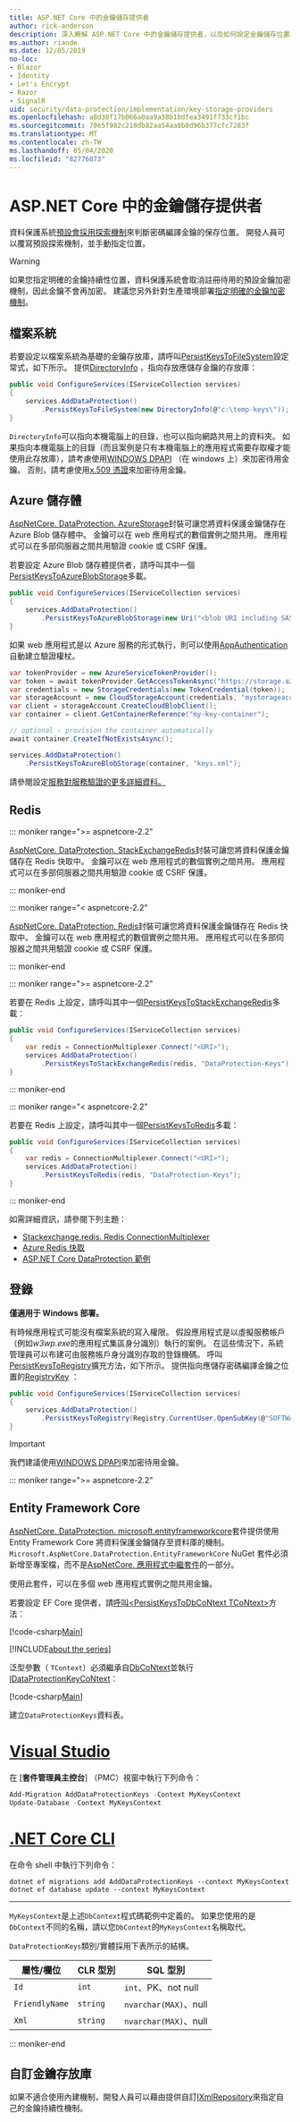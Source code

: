 ```yaml
---
title: ASP.NET Core 中的金鑰儲存提供者
author: rick-anderson
description: 深入瞭解 ASP.NET Core 中的金鑰儲存提供者，以及如何設定金鑰儲存位置。
ms.author: riande
ms.date: 12/05/2019
no-loc:
- Blazor
- Identity
- Let's Encrypt
- Razor
- SignalR
uid: security/data-protection/implementation/key-storage-providers
ms.openlocfilehash: a8d38f17b066a0aa9a38b1bdfea3491f733cf1bc
ms.sourcegitcommit: 70e5f982c218db82aa54aa8b8d96b377cfc7283f
ms.translationtype: MT
ms.contentlocale: zh-TW
ms.lasthandoff: 05/04/2020
ms.locfileid: "82776873"
---
```

# <a name="key-storage-providers-in-aspnet-core"></a>ASP.NET Core 中的金鑰儲存提供者

資料保護系統[預設會採用探索機制](xref:security/data-protection/configuration/default-settings)來判斷密碼編譯金鑰的保存位置。 開發人員可以覆寫預設探索機制，並手動指定位置。

> [!WARNING]
> 如果您指定明確的金鑰持續性位置，資料保護系統會取消註冊待用的預設金鑰加密機制，因此金鑰不會再加密。 建議您另外針對生產環境部署[指定明確的金鑰加密機制](xref:security/data-protection/implementation/key-encryption-at-rest)。

## <a name="file-system"></a>檔案系統

若要設定以檔案系統為基礎的金鑰存放庫，請呼叫[PersistKeysToFileSystem](/dotnet/api/microsoft.aspnetcore.dataprotection.dataprotectionbuilderextensions.persistkeystofilesystem)設定常式，如下所示。 提供[DirectoryInfo](/dotnet/api/system.io.directoryinfo) ，指向存放應儲存金鑰的存放庫：

```csharp
public void ConfigureServices(IServiceCollection services)
{
    services.AddDataProtection()
        .PersistKeysToFileSystem(new DirectoryInfo(@"c:\temp-keys\"));
}
```

`DirectoryInfo`可以指向本機電腦上的目錄，也可以指向網路共用上的資料夾。 如果指向本機電腦上的目錄（而且案例是只有本機電腦上的應用程式需要存取權才能使用此存放庫），請考慮使用[WINDOWS DPAPI](xref:security/data-protection/implementation/key-encryption-at-rest) （在 windows 上）來加密待用金鑰。 否則，請考慮使用[x.509 憑證](xref:security/data-protection/implementation/key-encryption-at-rest)來加密待用金鑰。

## <a name="azure-storage"></a>Azure 儲存體

[AspNetCore. DataProtection. AzureStorage](https://www.nuget.org/packages/Microsoft.AspNetCore.DataProtection.AzureStorage/)封裝可讓您將資料保護金鑰儲存在 Azure Blob 儲存體中。 金鑰可以在 web 應用程式的數個實例之間共用。 應用程式可以在多部伺服器之間共用驗證 cookie 或 CSRF 保護。

若要設定 Azure Blob 儲存體提供者，請呼叫其中一個[PersistKeysToAzureBlobStorage](/dotnet/api/microsoft.aspnetcore.dataprotection.azuredataprotectionbuilderextensions.persistkeystoazureblobstorage)多載。

```csharp
public void ConfigureServices(IServiceCollection services)
{
    services.AddDataProtection()
        .PersistKeysToAzureBlobStorage(new Uri("<blob URI including SAS token>"));
}
```

如果 web 應用程式是以 Azure 服務的形式執行，則可以使用[AppAuthentication](https://www.nuget.org/packages/Microsoft.Azure.Services.AppAuthentication/)自動建立驗證權杖。

```csharp
var tokenProvider = new AzureServiceTokenProvider();
var token = await tokenProvider.GetAccessTokenAsync("https://storage.azure.com/");
var credentials = new StorageCredentials(new TokenCredential(token));
var storageAccount = new CloudStorageAccount(credentials, "mystorageaccount", "core.windows.net", useHttps: true);
var client = storageAccount.CreateCloudBlobClient();
var container = client.GetContainerReference("my-key-container");

// optional - provision the container automatically
await container.CreateIfNotExistsAsync();

services.AddDataProtection()
    .PersistKeysToAzureBlobStorage(container, "keys.xml");
```

請參閱設定[服務對服務驗證的更多詳細資料。](/azure/key-vault/service-to-service-authentication)

## <a name="redis"></a>Redis

::: moniker range=">= aspnetcore-2.2"

[AspNetCore. DataProtection. StackExchangeRedis](https://www.nuget.org/packages/Microsoft.AspNetCore.DataProtection.StackExchangeRedis/)封裝可讓您將資料保護金鑰儲存在 Redis 快取中。 金鑰可以在 web 應用程式的數個實例之間共用。 應用程式可以在多部伺服器之間共用驗證 cookie 或 CSRF 保護。

::: moniker-end

::: moniker range="< aspnetcore-2.2"

[AspNetCore. DataProtection. Redis](https://www.nuget.org/packages/Microsoft.AspNetCore.DataProtection.Redis/)封裝可讓您將資料保護金鑰儲存在 Redis 快取中。 金鑰可以在 web 應用程式的數個實例之間共用。 應用程式可以在多部伺服器之間共用驗證 cookie 或 CSRF 保護。

::: moniker-end

::: moniker range=">= aspnetcore-2.2"

若要在 Redis 上設定，請呼叫其中一個[PersistKeysToStackExchangeRedis](/dotnet/api/microsoft.aspnetcore.dataprotection.stackexchangeredisdataprotectionbuilderextensions.persistkeystostackexchangeredis)多載：

```csharp
public void ConfigureServices(IServiceCollection services)
{
    var redis = ConnectionMultiplexer.Connect("<URI>");
    services.AddDataProtection()
        .PersistKeysToStackExchangeRedis(redis, "DataProtection-Keys");
}
```

::: moniker-end

::: moniker range="< aspnetcore-2.2"

若要在 Redis 上設定，請呼叫其中一個[PersistKeysToRedis](/dotnet/api/microsoft.aspnetcore.dataprotection.redisdataprotectionbuilderextensions.persistkeystoredis)多載：

```csharp
public void ConfigureServices(IServiceCollection services)
{
    var redis = ConnectionMultiplexer.Connect("<URI>");
    services.AddDataProtection()
        .PersistKeysToRedis(redis, "DataProtection-Keys");
}
```

::: moniker-end

如需詳細資訊，請參閱下列主題：

* [Stackexchange.redis. Redis ConnectionMultiplexer](https://github.com/StackExchange/StackExchange.Redis/blob/master/docs/Basics.md)
* [Azure Redis 快取](/azure/redis-cache/cache-dotnet-how-to-use-azure-redis-cache#connect-to-the-cache)
* [ASP.NET Core DataProtection 範例](https://github.com/dotnet/AspNetCore/tree/2.2.0/src/DataProtection/samples)

## <a name="registry"></a>登錄

**僅適用于 Windows 部署。**

有時候應用程式可能沒有檔案系統的寫入權限。 假設應用程式是以虛擬服務帳戶（例如*w3wp.exe*的應用程式集區身分識別）執行的案例。 在這些情況下，系統管理員可以布建可由服務帳戶身分識別存取的登錄機碼。 呼叫[PersistKeysToRegistry](/dotnet/api/microsoft.aspnetcore.dataprotection.dataprotectionbuilderextensions.persistkeystoregistry)擴充方法，如下所示。 提供指向應儲存密碼編譯金鑰之位置的[RegistryKey](/dotnet/api/microsoft.aspnetcore.dataprotection.repositories.registryxmlrepository.registrykey) ：

```csharp
public void ConfigureServices(IServiceCollection services)
{
    services.AddDataProtection()
        .PersistKeysToRegistry(Registry.CurrentUser.OpenSubKey(@"SOFTWARE\Sample\keys"));
}
```

> [!IMPORTANT]
> 我們建議使用[WINDOWS DPAPI](xref:security/data-protection/implementation/key-encryption-at-rest)來加密待用金鑰。

::: moniker range=">= aspnetcore-2.2"

## <a name="entity-framework-core"></a>Entity Framework Core

[AspNetCore. DataProtection. microsoft.entityframeworkcore](https://www.nuget.org/packages/Microsoft.AspNetCore.DataProtection.EntityFrameworkCore/)套件提供使用 Entity Framework Core 將資料保護金鑰儲存至資料庫的機制。 `Microsoft.AspNetCore.DataProtection.EntityFrameworkCore` NuGet 套件必須新增至專案檔，而不是[AspNetCore. 應用程式中繼套件](xref:fundamentals/metapackage-app)的一部分。

使用此套件，可以在多個 web 應用程式實例之間共用金鑰。

若要設定 EF Core 提供者，請[呼叫\<PersistKeysToDbCoNtext TCoNtext>](/dotnet/api/microsoft.aspnetcore.dataprotection.entityframeworkcoredataprotectionextensions.persistkeystodbcontext)方法：

[!code-csharp[Main](key-storage-providers/sample/Startup.cs?name=snippet&highlight=13-20)]

[!INCLUDE[about the series](~/includes/code-comments-loc.md)]

泛型參數（ `TContext`）必須繼承自[DbCoNtext](/dotnet/api/microsoft.entityframeworkcore.dbcontext)並執行[IDataProtectionKeyCoNtext](/dotnet/api/microsoft.aspnetcore.dataprotection.entityframeworkcore.idataprotectionkeycontext)：

[!code-csharp[Main](key-storage-providers/sample/MyKeysContext.cs)]

建立`DataProtectionKeys`資料表。

# <a name="visual-studio"></a>[Visual Studio](#tab/visual-studio)

在 [**套件管理員主控台**] （PMC）視窗中執行下列命令：

```powershell
Add-Migration AddDataProtectionKeys -Context MyKeysContext
Update-Database -Context MyKeysContext
```

# <a name="net-core-cli"></a>[.NET Core CLI](#tab/netcore-cli)

在命令 shell 中執行下列命令：

```dotnetcli
dotnet ef migrations add AddDataProtectionKeys --context MyKeysContext
dotnet ef database update --context MyKeysContext
```

---

`MyKeysContext`是上述`DbContext`程式碼範例中定義的。 如果您使用的是`DbContext`不同的名稱，請以您`DbContext`的`MyKeysContext`名稱取代。

`DataProtectionKeys`類別/實體採用下表所示的結構。

| 屬性/欄位 | CLR 型別 | SQL 型別              |
| -------------- | -------- | --------------------- |
| `Id`           | `int`    | `int`、PK、not null   |
| `FriendlyName` | `string` | `nvarchar(MAX)`、null |
| `Xml`          | `string` | `nvarchar(MAX)`、null |

::: moniker-end

## <a name="custom-key-repository"></a>自訂金鑰存放庫

如果不適合使用內建機制，開發人員可以藉由提供自訂[IXmlRepository](/dotnet/api/microsoft.aspnetcore.dataprotection.repositories.ixmlrepository)來指定自己的金鑰持續性機制。
